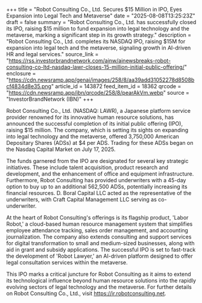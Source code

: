 +++
title = "Robot Consulting Co., Ltd. Secures $15 Million in IPO, Eyes Expansion into Legal Tech and Metaverse"
date = "2025-08-08T13:25:23Z"
draft = false
summary = "Robot Consulting Co., Ltd. has successfully closed its IPO, raising $15 million to fund expansion into legal technology and the metaverse, marking a significant step in its growth strategy."
description = "Robot Consulting Co., Ltd. completes its NASDAQ IPO, raising $15M for expansion into legal tech and the metaverse, signaling growth in AI-driven HR and legal services."
source_link = "https://rss.investorbrandnetwork.com/ainw/ainewsbreaks-robot-consulting-co-ltd-nasdaq-lawr-closes-15-million-initial-public-offering/"
enclosure = "https://cdn.newsramp.app/genai/images/258/8/aa39add31052278d8508bcf4834d8e35.png"
article_id = 143872
feed_item_id = 18362
qrcode = "https://cdn.newsramp.app/ibn/qrcode/258/8/pearAkVm.webp"
source = "InvestorBrandNetwork (IBN)"
+++

<p>Robot Consulting Co., Ltd. (NASDAQ: LAWR), a Japanese platform service provider renowned for its innovative human resource solutions, has announced the successful completion of its initial public offering (IPO), raising $15 million. The company, which is setting its sights on expanding into legal technology and the metaverse, offered 3,750,000 American Depositary Shares (ADSs) at $4 per ADS. Trading for these ADSs began on the Nasdaq Capital Market on July 17, 2025.</p><p>The funds garnered from the IPO are designated for several key strategic initiatives. These include talent acquisition, product research and development, and the enhancement of office and equipment infrastructure. Furthermore, Robot Consulting has provided underwriters with a 45-day option to buy up to an additional 562,500 ADSs, potentially increasing its financial resources. D. Boral Capital LLC acted as the representative of the underwriters, with Craft Capital Management LLC serving as co-underwriter.</p><p>At the heart of Robot Consulting's offerings is its flagship product, 'Labor Robot,' a cloud-based human resource management system that simplifies employee attendance tracking, sales order management, and accounting journalization. The company also extends consulting and support services for digital transformation to small and medium-sized businesses, along with aid in grant and subsidy applications. The successful IPO is set to fast-track the development of 'Robot Lawyer,' an AI-driven platform designed to offer legal consultation services within the metaverse.</p><p>This IPO marks a critical juncture for Robot Consulting as it aims to extend its technological influence beyond human resource solutions into the rapidly evolving sectors of legal technology and the metaverse. For further details on Robot Consulting Co., Ltd., visit <a href='https://ir.robotconsulting.net' rel='nofollow' target='_blank'>https://ir.robotconsulting.net</a>.</p>